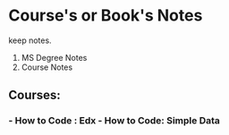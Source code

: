 # Course's or Book's Notes
keep notes.

1. MS Degree Notes
2. Course Notes

## Courses:
### - How to Code : Edx - How to Code: Simple Data 

